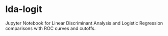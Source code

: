 # lda-logit
Jupyter Notebook for Linear Discriminant Analysis and Logistic Regression comparisons with ROC curves and cutoffs. 
